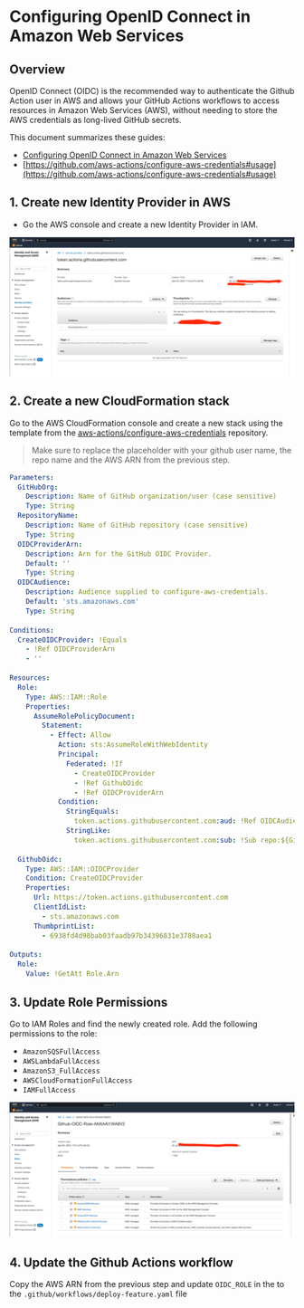# Configuring OpenID Connect in Amazon Web Services

## Overview

OpenID Connect (OIDC) is the recommended way to authenticate the Github Action user in AWS and allows your GitHub Actions workflows to access resources in Amazon Web Services (AWS), without needing to store the AWS credentials as long-lived GitHub secrets.

This document summarizes these guides:

- [Configuring OpenID Connect in Amazon Web Services](https://docs.github.com/en/actions/deployment/security-hardening-your-deployments/configuring-openid-connect-in-amazon-web-services)
- [https://github.com/aws-actions/configure-aws-credentials#usage](https://github.com/aws-actions/configure-aws-credentials#usage)

## 1. Create new Identity Provider in AWS

- Go the AWS console and create a new Identity Provider in IAM.

![Create Identity provider in AWS](./images/create-identity-provider.png)

## 2. Create a new CloudFormation stack

Go to the AWS CloudFormation console and create a new stack using the template from the [aws-actions/configure-aws-credentials](https://github.com/aws-actions/configure-aws-credentials#sample-iam-oidc-cloudformation-template) repository.

> Make sure to replace the placeholder with your github user name, the repo name and the AWS ARN from the previous step.

```yaml
Parameters:
  GitHubOrg:
    Description: Name of GitHub organization/user (case sensitive)
    Type: String
  RepositoryName:
    Description: Name of GitHub repository (case sensitive)
    Type: String
  OIDCProviderArn:
    Description: Arn for the GitHub OIDC Provider.
    Default: ''
    Type: String
  OIDCAudience:
    Description: Audience supplied to configure-aws-credentials.
    Default: 'sts.amazonaws.com'
    Type: String

Conditions:
  CreateOIDCProvider: !Equals
    - !Ref OIDCProviderArn
    - ''

Resources:
  Role:
    Type: AWS::IAM::Role
    Properties:
      AssumeRolePolicyDocument:
        Statement:
          - Effect: Allow
            Action: sts:AssumeRoleWithWebIdentity
            Principal:
              Federated: !If
                - CreateOIDCProvider
                - !Ref GithubOidc
                - !Ref OIDCProviderArn
            Condition:
              StringEquals:
                token.actions.githubusercontent.com:aud: !Ref OIDCAudience
              StringLike:
                token.actions.githubusercontent.com:sub: !Sub repo:${GitHubOrg}/${RepositoryName}:*

  GithubOidc:
    Type: AWS::IAM::OIDCProvider
    Condition: CreateOIDCProvider
    Properties:
      Url: https://token.actions.githubusercontent.com
      ClientIdList:
        - sts.amazonaws.com
      ThumbprintList:
        - 6938fd4d98bab03faadb97b34396831e3780aea1

Outputs:
  Role:
    Value: !GetAtt Role.Arn
```

## 3. Update Role Permissions

Go to IAM Roles and find the newly created role. Add the following permissions to the role:

- `AmazonSQSFullAccess`
- `AWSLambdaFullAccess`
- `AmazonS3_FullAccess`
- `AWSCloudFormationFullAccess`
- `IAMFullAccess`

![Assigned Role permissions](./images/role-permissions.png)

## 4. Update the Github Actions workflow

Copy the AWS ARN from the previous step and update `OIDC_ROLE` in the to the `.github/workflows/deploy-feature.yaml` file
